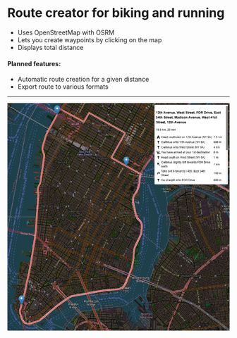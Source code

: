 # Route creator for biking and running

- Uses OpenStreetMap with OSRM
- Lets you create waypoints by clicking on the map
- Displays total distance

#### Planned features:

- Automatic route creation for a given distance
- Export route to various formats

---

![img.png](img.png)